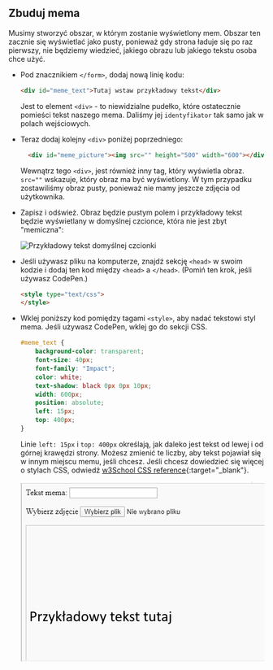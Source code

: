 ## Zbuduj mema

Musimy stworzyć obszar, w którym zostanie wyświetlony mem. Obszar ten zacznie się wyświetlać jako pusty, ponieważ gdy strona ładuje się po raz pierwszy, nie będziemy wiedzieć, jakiego obrazu lub jakiego tekstu osoba chce użyć.

- Pod znacznikiem `</form>`, dodaj nową linię kodu:

  ```html
  <div id="meme_text">Tutaj wstaw przykładowy tekst</div>
  ```

  Jest to element `<div>` - to niewidzialne pudełko, które ostatecznie pomieści tekst naszego mema. Daliśmy jej `identyfikator` tak samo jak w polach wejściowych.

- Teraz dodaj kolejny `<div>` poniżej poprzedniego:

  ```html
    <div id="meme_picture"><img src="" height="500" width="600"></div>
    ```

    Wewnątrz tego `<div>`, jest również inny tag, który wyświetla obraz. `src=""` wskazuje, który obraz ma być wyświetlony. W tym przypadku zostawiliśmy obraz pusty, ponieważ nie mamy jeszcze zdjęcia od użytkownika.

- Zapisz i odśwież. Obraz będzie pustym polem i przykładowy tekst będzie wyświetlany w domyślnej czcionce, która nie jest zbyt "memiczna":

    ![Przykładowy tekst domyślnej czcionki](images/example-text-default.png)

- Jeśli używasz pliku na komputerze, znajdź sekcję `<head>` w swoim kodzie i dodaj ten kod między `<head>` a `</head>`. (Pomiń ten krok, jeśli używasz CodePen.)

  ```html
  <style type="text/css">
  </style>
  ```

- Wklej poniższy kod pomiędzy tagami `<style>`, aby nadać tekstowi styl mema. Jeśli używasz CodePen, wklej go do sekcji CSS.

    ```css
    #meme_text {
        background-color: transparent;
        font-size: 40px;
        font-family: "Impact";
        color: white;
        text-shadow: black 0px 0px 10px;
        width: 600px;
        position: absolute;
        left: 15px;
        top: 400px;
    }
    ```

  Linie `left: 15px` i `top: 400px` określają, jak daleko jest tekst od lewej i od górnej krawędzi strony. Możesz zmienić te liczby, aby tekst pojawiał się w innym miejscu memu, jeśli chcesz. Jeśli chcesz dowiedzieć się więcej o stylach CSS, odwiedź [w3School CSS reference](http://www.w3schools.com/CSSref/){:target="_blank"}.

  ![Przykładowy tekst w memie](images/example-text-memey.png)
